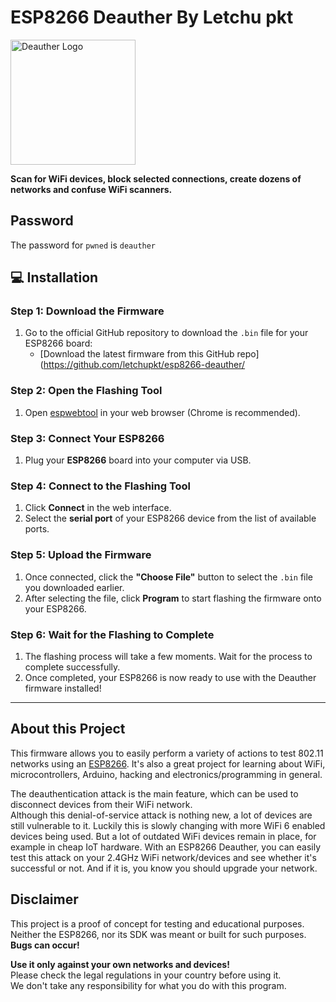 # ESP8266 Deauther By Letchu pkt

<img src='https://deauther.com/img/logo.png' alt='Deauther Logo' width='200' />

**Scan for WiFi devices, block selected connections, create dozens of networks and confuse WiFi scanners.**


## Password

The password for `pwned` is `deauther`



## 💻 Installation

### Step 1: Download the Firmware

1. Go to the official GitHub repository to download the `.bin` file for your ESP8266 board:
   - [Download the latest firmware from this GitHub repo](https://github.com/letchupkt/esp8266-deauther/

### Step 2: Open the Flashing Tool

1. Open [espwebtool](https://espwebtool.netlify.app) in your web browser (Chrome is recommended).
   
### Step 3: Connect Your ESP8266

1. Plug your **ESP8266** board into your computer via USB.
   
### Step 4: Connect to the Flashing Tool

1. Click **Connect** in the web interface.
2. Select the **serial port** of your ESP8266 device from the list of available ports.

### Step 5: Upload the Firmware

1. Once connected, click the **"Choose File"** button to select the `.bin` file you downloaded earlier.
2. After selecting the file, click **Program** to start flashing the firmware onto your ESP8266.

### Step 6: Wait for the Flashing to Complete

1. The flashing process will take a few moments. Wait for the process to complete successfully.
2. Once completed, your ESP8266 is now ready to use with the Deauther firmware installed!

---



## About this Project

This firmware allows you to easily perform a variety of actions to test 802.11 networks using an [ESP8266](https://www.espressif.com/en/products/socs/esp8266). It's also a great project for learning about WiFi, microcontrollers, Arduino, hacking and electronics/programming in general.  

The deauthentication attack is the main feature, which can be used to disconnect devices from their WiFi network.  
Although this denial-of-service attack is nothing new, a lot of devices are still vulnerable to it. Luckily this is slowly changing with more WiFi 6 enabled devices being used. But a lot of outdated WiFi devices remain in place, for example in cheap IoT hardware.
With an ESP8266 Deauther, you can easily test this attack on your 2.4GHz WiFi network/devices and see whether it's successful or not. And if it is, you know you should upgrade your network.

## Disclaimer

This project is a proof of concept for testing and educational purposes.  
Neither the ESP8266, nor its SDK was meant or built for such purposes. **Bugs can occur!**  

**Use it only against your own networks and devices!**  
Please check the legal regulations in your country before using it.  
We don't take any responsibility for what you do with this program.  
